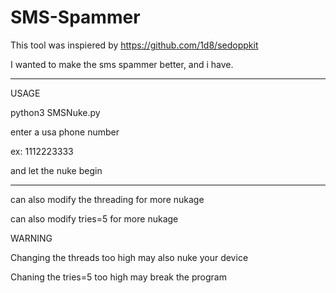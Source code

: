 # SMS-Spammer
This tool was inspiered by https://github.com/1d8/sedoppkit

I wanted to make the sms spammer better, and i have.

----------
USAGE

python3 SMSNuke.py

enter a usa phone number 

ex: 1112223333

and let the nuke begin

----------

can also modify the threading for more nukage

can also modify tries=5 for more nukage


WARNING

Changing the threads too high may also nuke your device

Chaning the tries=5 too high may break the program
